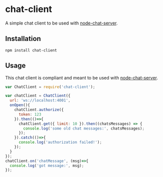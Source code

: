 # chat-client

A simple chat client to be used with <a href="https://github.com/ido-ofir/node-chat-server">node-chat-server</a>.

## Installation

```
npm install chat-client
```

## Usage

This chat client is compliant and meant to be used with <a href="https://github.com/ido-ofir/node-chat-server">node-chat-server</a>.

```js
var ChatClient = require('chat-client');

var chatClient = ChatClient({
  url: 'ws://localhost:4001',
  onOpen(){
    chatClient.authorize({
      token: 123
    }).then(()=>{
      chatClient.get({ limit: 10 }).then((chatsMessages) => {
        console.log('some old chat messages:', chatsMessages);
      });
    }).catch(()=>{
      console.log('authorization failed!');
    });
  }
});
chatClient.on('chatMessage', (msg)=>{
  console.log('got message:', msg);
});
```
